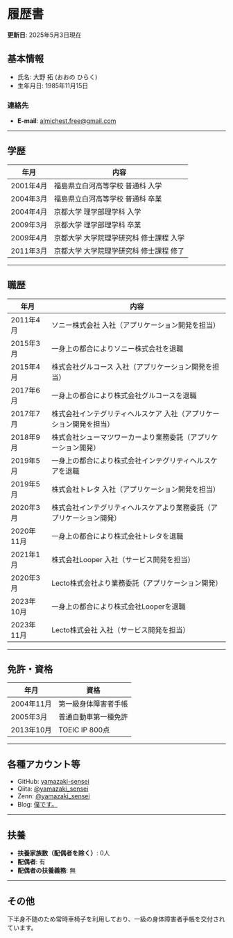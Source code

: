 # 履歴書

**更新日**: 2025年5月3日現在

## 基本情報

- 氏名: 大野 拓 (おおの ひらく)
- 生年月日: 1985年11月15日

### 連絡先

- **E-mail**: almichest.free@gmail.com  

---

## 学歴

| 年月 | 内容 |
|------|------|
| 2001年4月 | 福島県立白河高等学校 普通科 入学 |
| 2004年3月 | 福島県立白河高等学校 普通科 卒業 |
| 2004年4月 | 京都大学 理学部理学科 入学 |
| 2009年3月 | 京都大学 理学部理学科 卒業 |
| 2009年4月 | 京都大学 大学院理学研究科 修士課程 入学 |
| 2011年3月 | 京都大学 大学院理学研究科 修士課程 修了 |

---

## 職歴

| 年月 | 内容 |
|------|------|
| 2011年4月 | ソニー株式会社 入社（アプリケーション開発を担当） |
| 2015年3月 | 一身上の都合によりソニー株式会社を退職 |
| 2015年4月 | 株式会社グルコース 入社（アプリケーション開発を担当） |
| 2017年6月 | 一身上の都合により株式会社グルコースを退職 |
| 2017年7月 | 株式会社インテグリティヘルスケア 入社（アプリケーション開発を担当） |
| 2018年9月 | 株式会社シューマツワーカーより業務委託（アプリケーション開発） |
| 2019年5月 | 一身上の都合により株式会社インテグリティヘルスケアを退職 |
| 2019年5月 | 株式会社トレタ 入社（アプリケーション開発を担当） |
| 2020年3月 | 株式会社インテグリティヘルスケアより業務委託（アプリケーション開発） |
| 2020年11月 | 一身上の都合により株式会社トレタを退職 |
| 2021年1月 | 株式会社Looper 入社（サービス開発を担当） |
| 2020年3月 | Lecto株式会社より業務委託（アプリケーション開発） |
| 2023年10月 | 一身上の都合により株式会社Looperを退職 |
| 2023年11月 | Lecto株式会社 入社（サービス開発を担当） |

---

## 免許・資格

| 年月 | 資格 |
|------|------|
| 2004年11月 | 第一級身体障害者手帳 |
| 2005年3月 | 普通自動車第一種免許 |
| 2013年10月 | TOEIC IP 800点 |

---

## 各種アカウント等

- GitHub: [yamazaki-sensei](https://github.com/yamazaki-sensei)
- Qiita: [@yamazaki_sensei](https://qiita.com/yamazaki_sensei)
- Zenn: [@yamazaki_sensei](https://zenn.dev/yamazaki_sensei)
- Blog: [僕です。](https://yamazaki-sensei.hatenablog.com/)

---

## 扶養

- **扶養家族数（配偶者を除く）**: 0人  
- **配偶者**: 有  
- **配偶者の扶養義務**: 無  

---

## その他

下半身不随のため常時車椅子を利用しており、一級の身体障害者手帳を交付されています。
